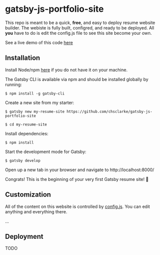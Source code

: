 # gatsby-js-portfolio-site

This repo is meant to be a quick, **free**, and easy to deploy resume website builder. The webiste is fully built, configred, and ready to be deployed. All **you** have to do is edit the config.js file to see this site become your own.

See a live demo of this code [here](https://www.chaseclarke.com)

## Installation

Install Node/npm [here](https://www.npmjs.com/get-npm) if you do not have it on your machine.

The Gatsby CLI is available via npm and should be installed globally by running:

`$ npm install -g gatsby-cli`

Create a new site from my starter:

`$ gatsby new my-resume-site https://github.com/chsclarke/gatsby-js-portfolio-site`

`$ cd my-resume-site`

Install dependencies:

`$ npm install`

Start the development mode for Gatsby:

`$ gatsby develop`

Open up a new tab in your browser and navigate to http://localhost:8000/

Congrats! This is the beginning of your very first Gatsby resume site! 🎉

## Customization

All of the content on this website is controlled by [config.js](https://github.com/chsclarke/gatsby-js-portfolio-site/blob/master/config.js). You can edit anything and everything there.

...

## Deployment

TODO

